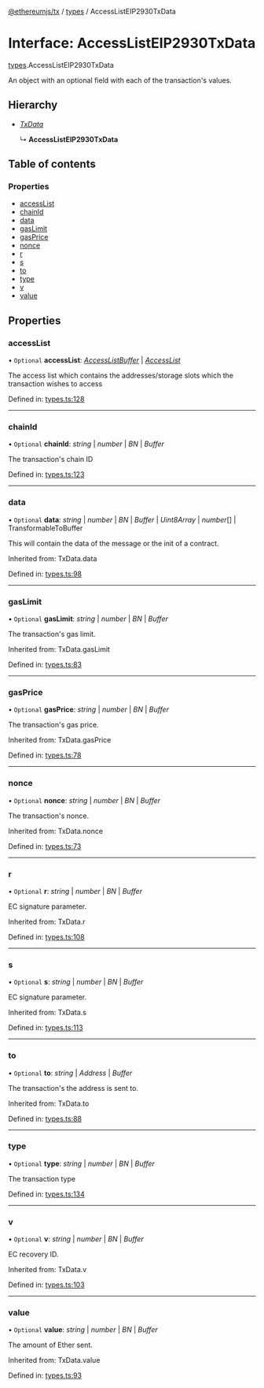[@ethereumjs/tx](../README.md) / [types](../modules/types.md) / AccessListEIP2930TxData

# Interface: AccessListEIP2930TxData

[types](../modules/types.md).AccessListEIP2930TxData

An object with an optional field with each of the transaction's values.

## Hierarchy

* [*TxData*](../modules/types.md#txdata)

  ↳ **AccessListEIP2930TxData**

## Table of contents

### Properties

- [accessList](types.accesslisteip2930txdata.md#accesslist)
- [chainId](types.accesslisteip2930txdata.md#chainid)
- [data](types.accesslisteip2930txdata.md#data)
- [gasLimit](types.accesslisteip2930txdata.md#gaslimit)
- [gasPrice](types.accesslisteip2930txdata.md#gasprice)
- [nonce](types.accesslisteip2930txdata.md#nonce)
- [r](types.accesslisteip2930txdata.md#r)
- [s](types.accesslisteip2930txdata.md#s)
- [to](types.accesslisteip2930txdata.md#to)
- [type](types.accesslisteip2930txdata.md#type)
- [v](types.accesslisteip2930txdata.md#v)
- [value](types.accesslisteip2930txdata.md#value)

## Properties

### accessList

• `Optional` **accessList**: [*AccessListBuffer*](../modules/types.md#accesslistbuffer) \| [*AccessList*](../modules/types.md#accesslist)

The access list which contains the addresses/storage slots which the transaction wishes to access

Defined in: [types.ts:128](https://github.com/ethereumjs/ethereumjs-monorepo/blob/master/packages/tx/src/types.ts#L128)

___

### chainId

• `Optional` **chainId**: *string* \| *number* \| *BN* \| *Buffer*

The transaction's chain ID

Defined in: [types.ts:123](https://github.com/ethereumjs/ethereumjs-monorepo/blob/master/packages/tx/src/types.ts#L123)

___

### data

• `Optional` **data**: *string* \| *number* \| *BN* \| *Buffer* \| *Uint8Array* \| *number*[] \| TransformableToBuffer

This will contain the data of the message or the init of a contract.

Inherited from: TxData.data

Defined in: [types.ts:98](https://github.com/ethereumjs/ethereumjs-monorepo/blob/master/packages/tx/src/types.ts#L98)

___

### gasLimit

• `Optional` **gasLimit**: *string* \| *number* \| *BN* \| *Buffer*

The transaction's gas limit.

Inherited from: TxData.gasLimit

Defined in: [types.ts:83](https://github.com/ethereumjs/ethereumjs-monorepo/blob/master/packages/tx/src/types.ts#L83)

___

### gasPrice

• `Optional` **gasPrice**: *string* \| *number* \| *BN* \| *Buffer*

The transaction's gas price.

Inherited from: TxData.gasPrice

Defined in: [types.ts:78](https://github.com/ethereumjs/ethereumjs-monorepo/blob/master/packages/tx/src/types.ts#L78)

___

### nonce

• `Optional` **nonce**: *string* \| *number* \| *BN* \| *Buffer*

The transaction's nonce.

Inherited from: TxData.nonce

Defined in: [types.ts:73](https://github.com/ethereumjs/ethereumjs-monorepo/blob/master/packages/tx/src/types.ts#L73)

___

### r

• `Optional` **r**: *string* \| *number* \| *BN* \| *Buffer*

EC signature parameter.

Inherited from: TxData.r

Defined in: [types.ts:108](https://github.com/ethereumjs/ethereumjs-monorepo/blob/master/packages/tx/src/types.ts#L108)

___

### s

• `Optional` **s**: *string* \| *number* \| *BN* \| *Buffer*

EC signature parameter.

Inherited from: TxData.s

Defined in: [types.ts:113](https://github.com/ethereumjs/ethereumjs-monorepo/blob/master/packages/tx/src/types.ts#L113)

___

### to

• `Optional` **to**: *string* \| *Address* \| *Buffer*

The transaction's the address is sent to.

Inherited from: TxData.to

Defined in: [types.ts:88](https://github.com/ethereumjs/ethereumjs-monorepo/blob/master/packages/tx/src/types.ts#L88)

___

### type

• `Optional` **type**: *string* \| *number* \| *BN* \| *Buffer*

The transaction type

Defined in: [types.ts:134](https://github.com/ethereumjs/ethereumjs-monorepo/blob/master/packages/tx/src/types.ts#L134)

___

### v

• `Optional` **v**: *string* \| *number* \| *BN* \| *Buffer*

EC recovery ID.

Inherited from: TxData.v

Defined in: [types.ts:103](https://github.com/ethereumjs/ethereumjs-monorepo/blob/master/packages/tx/src/types.ts#L103)

___

### value

• `Optional` **value**: *string* \| *number* \| *BN* \| *Buffer*

The amount of Ether sent.

Inherited from: TxData.value

Defined in: [types.ts:93](https://github.com/ethereumjs/ethereumjs-monorepo/blob/master/packages/tx/src/types.ts#L93)
